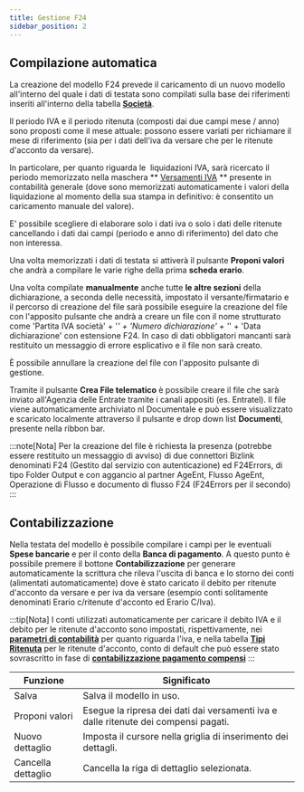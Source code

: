 ```yaml
---
title: Gestione F24
sidebar_position: 2
---
```


## Compilazione automatica

La creazione del modello F24 prevede il caricamento di un nuovo modello all'interno del quale i dati di testata sono compilati sulla base dei riferimenti inseriti all'interno della tabella [**Società**](/docs/configurations/tables/general-settings/company). 
 

Il periodo IVA e il periodo ritenuta (composti dai due campi mese / anno) sono proposti come il mese attuale: possono essere variati per richiamare il mese di riferimento (sia per i dati dell'iva da versare che per le ritenute d'acconto da versare). 

In particolare, per quanto riguarda le  liquidazioni IVA, sarà ricercato il periodo memorizzato nella maschera ** [Versamenti IVA](/docs/finance-area/declarations/declarations/vat-payment) ** presente in contabilità generale (dove sono memorizzati automaticamente i valori della liquidazione al momento della sua stampa in definitivo: è consentito un caricamento manuale del valore).

E' possibile scegliere di elaborare solo i dati iva o solo i dati delle ritenute cancellando i dati dai campi (periodo e anno di riferimento) del dato che non interessa.

Una volta memorizzati i dati di testata si attiverà il pulsante **Proponi valori** che andrà a compilare le varie righe della prima **scheda erario**. 

Una volta compilate **manualmente** anche tutte **le altre sezioni** della dichiarazione, a seconda delle necessità, impostato il versante/firmatario e il percorso di creazione del file sarà possibile eseguire la creazione del file con l'apposito pulsante che andrà a creare un file con il nome strutturato come 'Partita IVA società' + '_' + 'Numero dichiarazione' + '_' + 'Data dichiarazione' con estensione F24. In caso di dati obbligatori mancanti sarà restituito un messaggio di errore esplicativo e il file non sarà creato.

È possibile annullare la creazione del file con l'apposito pulsante di gestione.

Tramite il pulsante **Crea File telematico** è possibile creare il file che sarà inviato all'Agenzia delle Entrate tramite i canali appositi (es. Entratel).
Il file viene automaticamente archiviato nl Documentale e può essere visualizzato e scaricato localmente attraverso il pulsante e drop down list **Documenti**, presente nella ribbon bar.

:::note[Nota]
Per la creazione del file è richiesta la presenza (potrebbe essere restituito un messaggio di avviso) di due connettori Bizlink denominati F24 (Gestito dal servizio con autenticazione) ed F24Errors, di tipo Folder Output e con aggancio al partner AgeEnt, Flusso AgeEnt, Operazione di Flusso e documento di flusso F24 (F24Errors per il secondo)
:::

## Contabilizzazione

Nella testata del modello è possibile compilare i campi per le eventuali **Spese bancarie** e per il conto della **Banca di pagamento**.
A questo punto è possibile premere il bottone **Contabilizzazione** per generare automaticamente la scrittura che rileva l'uscita di banca e lo storno dei conti (alimentati automaticamente) dove è stato caricato il debito per ritenute d'acconto da versare e per iva da versare (esempio conti solitamente denominati Erario c/ritenute d'acconto ed Erario C/Iva).

:::tip[Nota]
I conti utilizzati automaticamente per caricare il debito IVA e il debito per le ritenute d'acconto sono impostati, rispettivamente, nei [**parametri di contabilità**](/docs/configurations/parameters/finance/accounting-parameters#conti) per quanto riguarda l'iva, e nella tabella [**Tipi Ritenuta**](/docs/configurations/tables/finance/withholding-tax-types.md) per le ritenute d'acconto, conto di default che può essere stato sovrascritto in fase di [**contabilizzazione pagamento compensi**](/docs/finance-area/professional-men/accounting/payments-accounting/parameters)
:::



| Funzione | Significato |
| --- | --- |
| Salva | Salva il modello in uso. |
| Proponi valori | Esegue la ripresa dei dati dai versamenti iva e dalle ritenute dei compensi pagati. |
| Nuovo dettaglio | Imposta il cursore nella griglia di inserimento dei dettagli. |
| Cancella dettaglio | Cancella la riga di dettaglio selezionata. |






